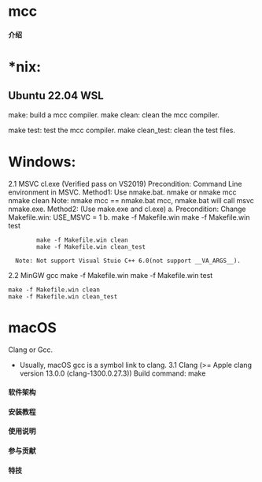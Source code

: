 # mcc

#### 介绍
# *nix:
## Ubuntu 22.04 WSL
make: build a mcc compiler.
make clean: clean the mcc compiler.

make test: test the mcc compiler.
make clean_test: clean the test files.

# Windows:
  2.1 MSVC cl.exe (Verified pass on VS2019)
    Precondition: Command Line environment in MSVC.
      Method1: Use nmake.bat.
        nmake or nmake mcc
        nmake clean
            Note: nmake mcc == nmake.bat mcc, nmake.bat will call msvc nmake.exe.
      Method2: (Use make.exe and cl.exe)
        a. Precondition: Change Makefile.win: USE_MSVC = 1
        b.  make -f Makefile.win
            make -f Makefile.win test

            make -f Makefile.win clean
            make -f Makefile.win clean_test

      Note: Not support Visual Stuio C++ 6.0(not support __VA_ARGS__).
  2.2 MinGW gcc
    make -f Makefile.win
    make -f Makefile.win test

    make -f Makefile.win clean
    make -f Makefile.win clean_test

# macOS
  Clang or Gcc.
   - Usually, macOS gcc is a symbol link to clang.
  3.1 Clang (>= Apple clang version 13.0.0 (clang-1300.0.27.3))
    Build command: make

#### 软件架构


#### 安装教程


#### 使用说明


#### 参与贡献


#### 特技
